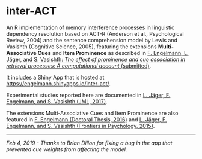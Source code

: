 # inter-ACT
An R implementation of memory interference processes in linguistic dependency resolution based on ACT-R (Anderson et al., Psychological Review, 2004) and the sentence comprehension model by Lewis and Vasishth (Cognitive Science, 2005), featuring the extensions **Multi-Associative Cues** and **Item Prominence** as described in [F. Engelmann, L. J&auml;ger, and S. Vasishth: *The effect of prominence and cue association in retrieval processes: A computational account* (submitted)](https://osf.io/b56qv/).  

It includes a Shiny App that is hosted at https://engelmann.shinyapps.io/inter-act/.

Experimental studies reported here are documented in [L. J&auml;ger, F. Engelmann, and S. Vasishth (JML, 2017)](http://personalpages.manchester.ac.uk/staff/felix.engelmann/publications/JaegerEngelmannVasishth2016.pdf).

The extensions Multi-Associative Cues and Item Prominence are also featured in
[F. Engelmann (Doctoral Thesis, 2016)](https://publishup.uni-potsdam.de/frontdoor/index/index/docId/10086) and 
[L. J&auml;ger, F. Engelmann, and S. Vasishth (Frontiers in Psychology, 2015)](http://journal.frontiersin.org/article/10.3389/fpsyg.2015.00617/abstract).

---
*Feb 4, 2019 - Thanks to Brian Dillon for fixing a bug in the app that prevented cue weights from affecting the model.*

